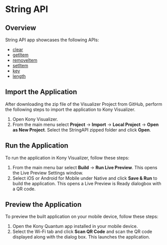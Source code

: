 # String API
## Overview
String API app showcases the following APIs:

- [clear](https://docs.kony.com/konylibrary/visualizer/viz_api_dev_guide/Default.htm#kony.store_functions.htm#localstorage.clear%3FTocPath%3DOffline%2520Data%2520Access%2520API%7Ckony.store%2520Namespace%7CFunctions%7C_____1)
- [getItem](https://docs.kony.com/konylibrary/visualizer/viz_api_dev_guide/Default.htm#kony.store_functions.htm#localstorage.getitem%3FTocPath%3DOffline%2520Data%2520Access%2520API%7Ckony.store%2520Namespace%7CFunctions%7C_____2)
- [removeItem](https://docs.kony.com/konylibrary/visualizer/viz_api_dev_guide/Default.htm#kony.store_functions.htm#localstorage.removeitem%3FTocPath%3DOffline%2520Data%2520Access%2520API%7Ckony.store%2520Namespace%7CFunctions%7C_____3)
- [setItem](https://docs.kony.com/konylibrary/visualizer/viz_api_dev_guide/Default.htm#kony.store_functions.htm#kony.sto%3FTocPath%3DOffline%2520Data%2520Access%2520API%7Ckony.store%2520Namespace%7CFunctions%7C_____4)
- [key](https://docs.kony.com/konylibrary/visualizer/viz_api_dev_guide/Default.htm#kony.store_functions.htm#localstorage.key%3FTocPath%3DOffline%2520Data%2520Access%2520API%7Ckony.store%2520Namespace%7CFunctions%7C_____5)
- [length](https://docs.kony.com/konylibrary/visualizer/viz_api_dev_guide/Default.htm#kony.store_functions.htm#localstorage.length%3FTocPath%3DOffline%2520Data%2520Access%2520API%7Ckony.store%2520Namespace%7CFunctions%7C_____6)

## Import the Application
After downloading the zip file of the Visualizer Project from GitHub, perform the following steps to import the application to Kony Visualizer.

1. Open Kony Visualizer.
2. From the main menu select **Project** → **Import** → **Local Project** → **Open as New Project**. Select the StringAPI zipped folder and click **Open**.

## Run the Application
To run the application in Kony Visualizer, follow these steps:

1. From the main menu bar select **Build** → **Run Live Preview**. This opens the Live Preview Settings window.
2. Select iOS or Android for Mobile under Native and click **Save & Run** to build the application. This opens a Live Preview is Ready dialogbox with a QR code.

## Preview the Application
To preview the built application on your mobile device, follow these steps:

1. Open the Kony Quantum app installed in your mobile device.
2. Select the Wi-Fi tab and click **Scan QR Code** and scan the QR code displayed along with the dialog box. This launches the application.
